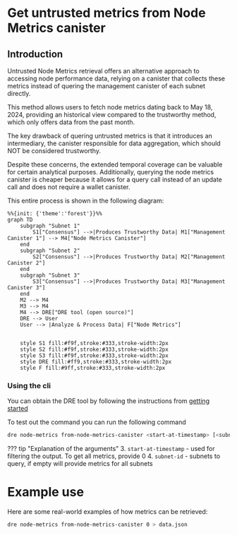 
# Get untrusted metrics from Node Metrics canister

## Introduction

Untrusted Node Metrics retrieval offers an alternative approach to accessing node performance data, relying on a canister that collects these metrics instead of quering the management canister of each subnet directly.

This method allows users to fetch node metrics dating back to May 18, 2024, providing an historical view compared to the trustworthy method, which only offers data from the past month.

The key drawback of quering untrusted metrics is that it introduces an intermediary, the canister responsible for data aggregation, which should NOT be considered trustworthy.

Despite these concerns, the extended temporal coverage can be valuable for certain analytical purposes. Additionally, querying the node metrics canister is cheaper because it allows for a query call instead of an update call and does not require a wallet canister.

This entire process is shown in the following diagram:

```mermaid
%%{init: {'theme':'forest'}}%%
graph TD
    subgraph "Subnet 1"
        S1["Consensus"] -->|Produces Trustworthy Data| M1["Management Canister 1"] --> M4["Node Metrics Canister"]
    end
    subgraph "Subnet 2"
        S2["Consensus"] -->|Produces Trustworthy Data| M2["Management Canister 2"]
    end
    subgraph "Subnet 3"
        S3["Consensus"] -->|Produces Trustworthy Data| M3["Management Canister 3"]
    end
    M2 --> M4
    M3 --> M4
    M4 --> DRE["DRE tool (open source)"]
    DRE --> User
    User --> |Analyze & Process Data| F["Node Metrics"]


    style S1 fill:#f9f,stroke:#333,stroke-width:2px
    style S2 fill:#f9f,stroke:#333,stroke-width:2px
    style S3 fill:#f9f,stroke:#333,stroke-width:2px
    style DRE fill:#ff9,stroke:#333,stroke-width:2px
    style F fill:#9ff,stroke:#333,stroke-width:2px
```

### Using the cli

You can obtain the DRE tool by following the instructions from [getting started](../getting-started.md)

To test out the command you can run the following command

```bash
dre node-metrics from-node-metrics-canister <start-at-timestamp> [<subnet-id>...]
```

??? tip "Explanation of the arguments"
    3. `start-at-timestamp` - used for filtering the output. To get all metrics, provide 0
    4. `subnet-id` - subnets to query, if empty will provide metrics for all subnets

# Example use

Here are some real-world examples of how metrics can be retrieved:

```bash
dre node-metrics from-node-metrics-canister 0 > data.json
```
